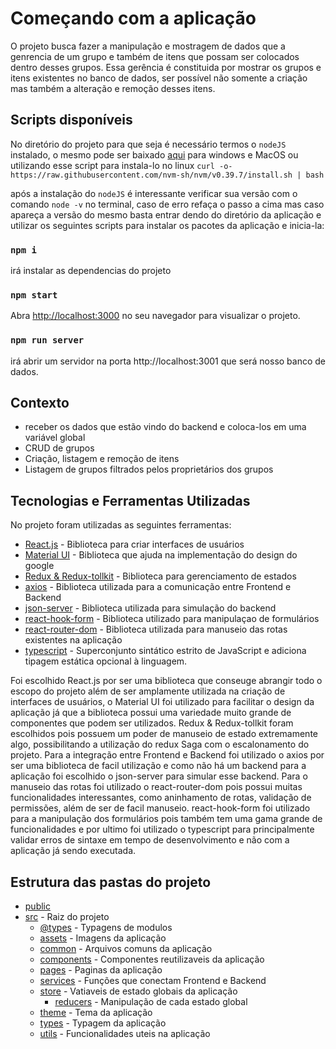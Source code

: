 # Começando com a aplicação

O projeto busca fazer a manipulação e mostragem de dados que a genrencia de um grupo e também de itens que possam ser colocados dentro desses grupos.
Essa gerência é constituida por mostrar os grupos e itens existentes no banco de dados, ser possível não somente a criação mas também a alteração e remoção desses itens.

## Scripts disponíveis

No diretório do projeto para que seja é necessário termos o `nodeJS` instalado, o mesmo pode ser baixado [aqui](https://nodejs.org/en/download) para windows e MacOS ou
utilizando esse script para instala-lo no linux
`curl -o- https://raw.githubusercontent.com/nvm-sh/nvm/v0.39.7/install.sh | bash`

após a instalação do `nodeJS` é interessante verificar sua versão com o comando `node -v` no terminal, caso de erro refaça o passo a cima mas caso apareça a versão do mesmo
basta entrar dendo do diretório da aplicação e utilizar os seguintes scripts para instalar os pacotes da aplicação e inicia-la:

### `npm i`

irá instalar as dependencias do projeto

### `npm start`

Abra [http://localhost:3000](http://localhost:3000) no seu navegador para visualizar o projeto.

### `npm run server`

irá abrir um servidor na porta http://localhost:3001 que será nosso banco de dados.

## Contexto

<ul>
    <li>receber os dados que estão vindo do backend e coloca-los em uma variável global</li>
    <li>CRUD de grupos</li>
    <li>Criação, listagem e remoção de itens</li>
    <li>Listagem de grupos filtrados pelos proprietários dos grupos</li>
</ul>

## Tecnologias e Ferramentas Utilizadas

No projeto foram utilizadas as seguintes ferramentas:

- [React.js](https://reactjs.org/) - Biblioteca para criar interfaces de usuários
- [Material UI](https://mui.com/material-ui/getting-started/) - Biblioteca que ajuda na implementação do design do google
- [Redux & Redux-tollkit](https://redux.js.org/introduction/getting-started) - Biblioteca para gerenciamento de estados
- [axios](https://axios-http.com/ptbr/docs/intro) - Biblioteca utilizada para a comunicação entre Frontend e Backend
- [json-server](https://www.npmjs.com/package/json-server) - Biblioteca utilizada para simulação do backend
- [react-hook-form](https://react-hook-form.com/docs) - Biblioteca utilizado para manipulaçao de formulários
- [react-router-dom](https://reactrouter.com/en/main/start/tutorial) - Biblioteca utilizada para manuseio das rotas existentes na aplicação
- [typescript](https://www.typescriptlang.org/docs/) - Superconjunto sintático estrito de JavaScript e adiciona tipagem estática opcional à linguagem.

Foi escolhido React.js por ser uma biblioteca que conseuge abrangir todo o escopo do projeto além de ser amplamente utilizada na criação de interfaces de usuários, o Material UI foi utilizado para facilitar o design da aplicação
já que a biblioteca possui uma variedade muito grande de componentes que podem ser utilizados. Redux & Redux-tollkit
foram escolhidos pois possuem um poder de manuseio de estado extremamente algo, possibilitando a utilização do redux Saga com o escalonamento do projeto.
Para a integração entre Frontend e Backend foi utilizado o axios por ser uma biblioteca de facil utilização e como não há um backend para a aplicação foi escolhido o json-server para simular esse backend. Para o manuseio das rotas foi utilizado o react-router-dom pois possui muitas funcionalidades interessantes, como aninhamento de rotas, validação de permissões, além de ser de facil manuseio. react-hook-form foi utilizado para a manipulação dos formulários pois também tem uma gama grande de funcionalidades e por ultimo foi utilizado o typescript para principalmente validar erros de sintaxe em tempo de desenvolvimento e não com a aplicação já sendo executada.

## Estrutura das pastas do projeto

* [public](./public)
* [src](./src) - Raiz do projeto
  * [@types](./src/@types) - Typagens de modulos
  * [assets](./src/assets) - Imagens da aplicação
  * [common](./src/common) - Arquivos comuns da aplicação
  * [components](./src/components) - Componentes reutilizaveis da aplicação
  * [pages](./src/pages) - Paginas da aplicação
  * [services](./src/services) - Funções que conectam Frontend e Backend
  * [store](./src/store) - Vatiaveis de estado globais da aplicação
    * [reducers](./src/store/reducers/) - Manipulação de cada estado global
  * [theme](./src/theme) - Tema da aplicação
  * [types](./src/types) - Typagem da aplicação
  * [utils](./src/utils) - Funcionalidades uteis na aplicação
